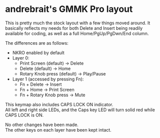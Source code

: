 # andrebrait's GMMK Pro layout

This is pretty much the stock layout with a few things moved around.
It basically reflects my needs for both Delete and Insert being readily available for coding, as well as a full Home/PgUp/PgDwn/End column.

The differences are as follows:

- NKRO enabled by default
- Layer 0:
  - Print Screen (default) -> Delete
  - Delete (default) -> Home
  - Rotary Knob press (default) -> Play/Pause
- Layer 1 (accessed by pressing Fn):
  - Fn + Delete -> Insert
  - Fn + Home -> Print Screen
  - Fn + Rotary Knob press -> Mute

This keymap also includes CAPS LOCK ON indicator.\
All left and right side LEDs, and the Caps key LED will turn solid red while CAPS LOCK is ON.

No other changes have been made. \
The other keys on each layer have been kept intact.

